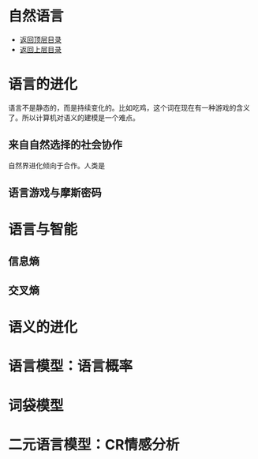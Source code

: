 # 自然语言

* [返回顶层目录](../../../SUMMARY.md)
* [返回上层目录](../natural-language-processing.md)

# 语言的进化

语言不是静态的，而是持续变化的。比如吃鸡，这个词在现在有一种游戏的含义了。所以计算机对语义的建模是一个难点。

## 来自自然选择的社会协作

自然界进化倾向于合作。人类是

## 语言游戏与摩斯密码



# 语言与智能

## 信息熵



## 交叉熵



# 语义的进化



# 语言模型：语言概率



# 词袋模型





# 二元语言模型：CR情感分析

















